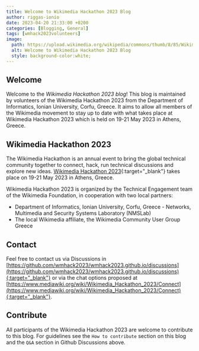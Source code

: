 ```yaml
---
title: Welcome to Wikimedia Hackathon 2023 Blog
author: riggas-ionio
date: 2023-04-20 21:33:00 +0200
categories: [Blogging, General]
tags: [wmhack2023volunteers]
image:
  path: https://upload.wikimedia.org/wikipedia/commons/thumb/8/85/Wikimedia_hackathon_mark_horizontal.svg/1200px-Wikimedia_hackathon_mark_horizontal.svg.png
  alt: Welcome to Wikimedia Hackathon 2023 Blog
  style: background-color:white;
---
```


## Welcome

Welcome to the _Wikimedia Hackathon 2023 blog_! This blog is maintained by volunteers of the Wikimedia Hackathon 2023 from the Department of Informatics, Ionian University, Corfu, Greece. It aims to allow all members of the Wikimedia movement to stay up to date with what takes place at Wikimedia Hackathon 2023 which is held on 19-21 May 2023 in Athens, Greece.

## Wikimedia Hackathon 2023
The Wikimedia Hackathon is an annual event to bring the global technical community together to connect, hack, run technical discussions and explore new ideas. [Wikimedia Hackathon 2023](https://www.mediawiki.org/wiki/Wikimedia_Hackathon_2023){:target="_blank"} takes place on 19-21 May 2023 in Athens, Greece.

Wikimedia Hackathon 2023 is organized by the Technical Engagement team of the Wikimedia Foundation, in cooperation with two local partners:

* Department of Informatics, Ionian University, Corfu, Greece - Networks, Multimedia and Security Systems Laboratory (NMSLab)
* The local Wikimedia affiliate, the Wikimedia Community User Group Greece

## Contact
Feel free to contact us via Discussions in [https://github.com/wmhack2023/wmhack2023.github.io/discussions](https://github.com/wmhack2023/wmhack2023.github.io/discussions){:target="_blank"} or via the chat options proposed at [https://www.mediawiki.org/wiki/Wikimedia_Hackathon_2023/Connect](https://www.mediawiki.org/wiki/Wikimedia_Hackathon_2023/Connect){:target="_blank"}.


## Contribute
All participants of the Wikimedia Hackathon 2023 are welcome to contribute to this blog.
For guidelines see the `How to contribute` section on this blog and the `Q&A` section in Github Discussions above.
